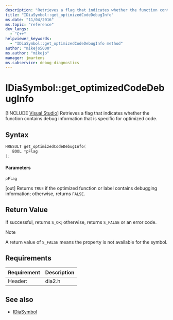 ```yaml
---
description: "Retrieves a flag that indicates whether the function contains debug information that is specific for optimized code."
title: "IDiaSymbol::get_optimizedCodeDebugInfo"
ms.date: "11/04/2016"
ms.topic: "reference"
dev_langs:
  - "C++"
helpviewer_keywords:
  - "IDiaSymbol::get_optimizedCodeDebugInfo method"
author: "mikejo5000"
ms.author: "mikejo"
manager: jmartens
ms.subservice: debug-diagnostics
---
```

# IDiaSymbol::get_optimizedCodeDebugInfo

 [!INCLUDE [Visual Studio](~/includes/applies-to-version/vs-windows-only.md)]
Retrieves a flag that indicates whether the function contains debug information that is specific for optimized code.

## Syntax

```C++
HRESULT get_optimizedCodeDebugInfo(
   BOOL *pFlag
);
```

#### Parameters
 `pFlag`

[out] Returns `TRUE` if the optimized function or label contains debugging information; otherwise, returns `FALSE`.

## Return Value
 If successful, returns `S_OK`; otherwise, returns `S_FALSE` or an error code.

> [!NOTE]
> A return value of `S_FALSE` means the property is not available for the symbol.

## Requirements

|Requirement|Description|
|-----------------|-----------------|
|Header:|dia2.h|

## See also
- [IDiaSymbol](../../debugger/debug-interface-access/idiasymbol.md)
